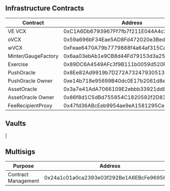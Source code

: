 ## Infrastructure Contracts
| Contract             | Address                                    | Owner                                      |
|----------------------|--------------------------------------------|--------------------------------------------|
| VE VCX               | 0xC1A6Db6793967Ff7fb7f211E044A4c285A0eB7FB | 0x24a1c01a0ca2393e03f292Be1A6EBcFe96956a50 |
| oVCX                 | 0x59a696bF34Eae5AD8Fd472020e3Bed410694a230 | none                                       |
| wVCX                 | 0xFeae6470A79b7779888f4a64af315Ca997D6cF33 | 0x9bE75Bc132923847290677328b8FFB15d3081f2c |
| Minter/GaugeFactory  | 0x6aa03ebAb1e9CB8d44Fd79153d3a258FFd48169A | 0x2C3B135cd7dc6C673b358BEF214843DAb3464278 |
| Exercise             | 0x89DC6A4549AFc3f9B111b0059d520Fd66cD510B7 | 0x2C3B135cd7dc6C673b358BEF214843DAb3464278 |
| PushOracle           | 0x8Ee82Ad9919b7D272A732479305133B205dA297F | 0xe14b718e95699B40dc0E17b2061d8ee11d75709A |
| PushOracle Owner     | 0xe14b718e95699B40dc0E17b2061d8ee11d75709A | 0x24a1c01a0ca2393e03f292Be1A6EBcFe96956a50 |
| AssetOracle          | 0x3a7e41AdA7066109E2ebbb33921dd8a124d54B01 | 0x86f8d1C5dBd755854C1820592f2D8383FC374695 |
| AssetOracle Owner    | 0x86f8d1C5dBd755854C1820592f2D8383FC374695 | 0x2C3B135cd7dc6C673b358BEF214843DAb3464278 |
| FeeRecipientProxy    | 0x47fd36ABcEeb9954ae9eA1581295Ce9A8308655E | 0x24a1c01a0ca2393e03f292Be1A6EBcFe96956a50 |

## Vaults
| 

## Multisigs

| Purpose             | Address                                    | Threshold | Owner                                      |
|---------------------|--------------------------------------------|-----------|--------------------------------------------|
| Contract Management | 0x24a1c01a0ca2393e03f292Be1A6EBcFe96956a50 | 2         |  0x2C3B135cd7dc6C673b358BEF214843DAb3464278,0xA5aEf04E03789AD15405D153a82D0b128c36988b                            |